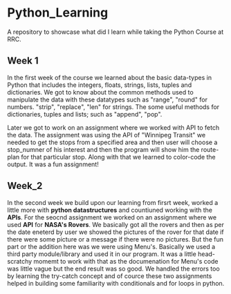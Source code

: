 # Python_Learning

A repository to showcase what did I learn while taking the Python Course at RRC.

## Week 1

In the first week of the course we learned about the basic data-types in Python that includes
the integers, floats, strings, lists, tuples and dictionaries. We got to know about the common
methods used to manipulate the data with these datatypes such as "range", "round" for numbers.
"strip", "replace", "len" for strings. The some useful methods for dictionaries, tuples and lists;
such as "append", "pop".

Later we got to work on an assignment where we worked with API to fetch the data.
The assignment was using the API of "Winnipeg Transit" we needed to get the stops from a specified
area and then user will choose a stop_numner of his interest and then the program will show him
the route-plan for that particular stop. Along with that we learned to color-code the output.
It was a fun assignment!

## Week_2

In the second week we build upon our learning from firsrt week, worked a little more with **python datastructures** and countiuned working with the **APIs**. For the seocnd assignment we worked on an
assignment where we used **API** for **NASA's Rovers**. We basically got all the rovers and then as per
the date eneterd by user we showed the pictures of the rover for that date if there were some picture
or a message if there were no pictures. But the fun part or the addition here was we were using Menu's.
Basically we used a third party module/library and used it in our program. It was a little head-scratchy
momemt to work with that as the documenation for Menu's code was little vague but the end result was so
good. We handled the errors too by learning the try-catch concept and of cource these two assignments
helped in building some familiarity with conditionals and for loops in python.
